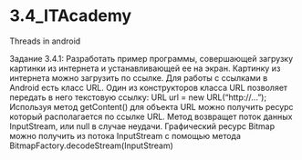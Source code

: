 # 3.4_ITAcademy
Threads in android

Задание 3.4.1: 
Разработать пример программы, совершающей загрузку картинки из интернета и устанавливающей
ее на экран.
Картинку из интернета можно загрузить по ссылке. Для работы с ссылками в Android есть класс URL. Один из конструкторов класса URL позволяет передать в него текстовую ссылку:
    URL url = new URL(“http://...”);
Используя метод getContent() для объекта URL можно получить ресурс который
располагается по ссылке URL. Метод возвращет поток данных InputStream, или null в
случае неудачи. Графический ресурс Bitmap можно получить из потока InputStream с помощью метода
   BitmapFactory.decodeStream(InputStream)
